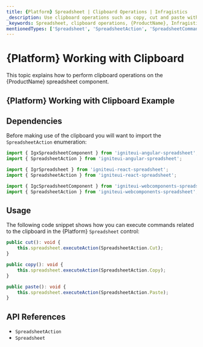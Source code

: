 ```yaml
---
title: {Platform} Spreadsheet | Clipboard Operations | Infragistics
_description: Use clipboard operations such as copy, cut and paste within Infragistics' {Platform} spreadsheet control. View Infragistics {ProductName} spreadsheet demos today!
_keywords: Spreadsheet, clipboard operations, {ProductName}, Infragistics
mentionedTypes: ['Spreadsheet', 'SpreadsheetAction', 'SpreadsheetCommandType', 'Command']
---
```

# {Platform} Working with Clipboard

This topic explains how to perform clipboard operations on the {ProductName} spreadsheet component.

## {Platform} Working with Clipboard Example


<code-view style="height: 500px"
           data-demos-base-url="{environment:dvDemosBaseUrl}"
           iframe-src="{environment:dvDemosBaseUrl}/excel/spreadsheet-clipboard"
           alt="{Platform} Working with Clipboard Example"
           github-src="excel/spreadsheet/clipboard">
</code-view>

<div class="divider--half"></div>

## Dependencies
Before making use of the clipboard you will want to import the `SpreadsheetAction` enumeration:

<!-- Angular -->
```ts
import { IgxSpreadsheetComponent } from 'igniteui-angular-spreadsheet';
import { SpreadsheetAction } from 'igniteui-angular-spreadsheet';
```

<!-- React -->
```ts
import { IgrSpreadsheet } from 'igniteui-react-spreadsheet';
import { SpreadsheetAction } from 'igniteui-react-spreadsheet';
```

```ts
import { IgcSpreadsheetComponent } from 'igniteui-webcomponents-spreadsheet';
import { SpreadsheetAction } from 'igniteui-webcomponents-spreadsheet';
```

<div class="divider--half"></div>


## Usage
The following code snippet shows how you can execute commands related to the clipboard in the {Platform} `Spreadsheet` control:

```ts
public cut(): void {
    this.spreadsheet.executeAction(SpreadsheetAction.Cut);
}

public copy(): void {
    this.spreadsheet.executeAction(SpreadsheetAction.Copy);
}

public paste(): void {
    this.spreadsheet.executeAction(SpreadsheetAction.Paste);
}
```

## API References

 - `SpreadsheetAction`
 - `Spreadsheet`